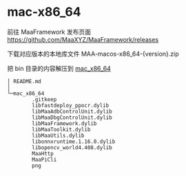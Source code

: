 mac-x86_64
===

前往 MaaFramework 发布页面 https://github.com/MaaXYZ/MaaFramework/releases

下载对应版本的本地库文件 MAA-macos-x86_64-{version}.zip

把 bin 目录的内容解压到 [mac_x86_64](mac_x86_64)

```
│ README.md
│ 
└─mac_x86_64
        .gitkeep
        libfastdeploy_ppocr.dylib
        libMaaAdbControlUnit.dylib
        libMaaDbgControlUnit.dylib
        libMaaFramework.dylib
        libMaaToolkit.dylib
        libMaaUtils.dylib
        libonnxruntime.1.16.0.dylib
        libopencv_world4.408.dylib
        MaaHttp
        MaaPiCli
        png
```
